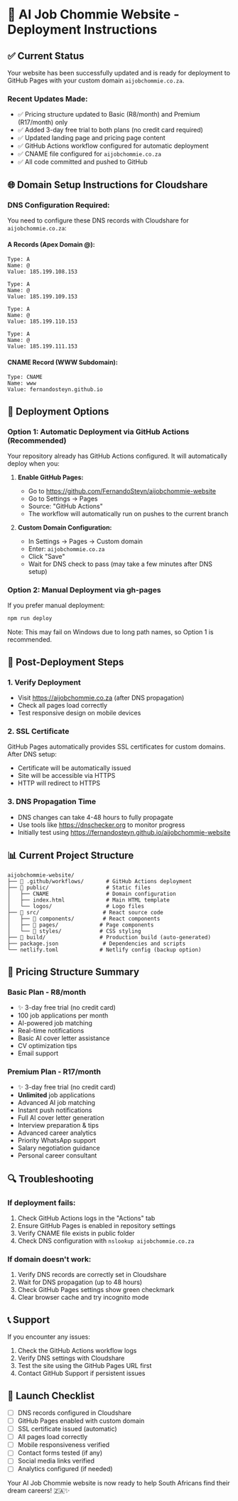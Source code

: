 # 🚀 AI Job Chommie Website - Deployment Instructions

## ✅ Current Status
Your website has been successfully updated and is ready for deployment to GitHub Pages with your custom domain `aijobchommie.co.za`.

### Recent Updates Made:
- ✅ Pricing structure updated to Basic (R8/month) and Premium (R17/month) only
- ✅ Added 3-day free trial to both plans (no credit card required)
- ✅ Updated landing page and pricing page content
- ✅ GitHub Actions workflow configured for automatic deployment
- ✅ CNAME file configured for `aijobchommie.co.za`
- ✅ All code committed and pushed to GitHub

## 🌐 Domain Setup Instructions for Cloudshare

### DNS Configuration Required:
You need to configure these DNS records with Cloudshare for `aijobchommie.co.za`:

#### A Records (Apex Domain @):
```
Type: A
Name: @
Value: 185.199.108.153

Type: A  
Name: @
Value: 185.199.109.153

Type: A
Name: @  
Value: 185.199.110.153

Type: A
Name: @
Value: 185.199.111.153
```

#### CNAME Record (WWW Subdomain):
```
Type: CNAME
Name: www
Value: fernandosteyn.github.io
```

## 🚀 Deployment Options

### Option 1: Automatic Deployment via GitHub Actions (Recommended)
Your repository already has GitHub Actions configured. It will automatically deploy when you:

1. **Enable GitHub Pages:**
   - Go to https://github.com/FernandoSteyn/aijobchommie-website
   - Go to Settings → Pages
   - Source: "GitHub Actions"
   - The workflow will automatically run on pushes to the current branch

2. **Custom Domain Configuration:**
   - In Settings → Pages → Custom domain
   - Enter: `aijobchommie.co.za`
   - Click "Save"
   - Wait for DNS check to pass (may take a few minutes after DNS setup)

### Option 2: Manual Deployment via gh-pages
If you prefer manual deployment:

```bash
npm run deploy
```

Note: This may fail on Windows due to long path names, so Option 1 is recommended.

## 🔧 Post-Deployment Steps

### 1. Verify Deployment
- Visit https://aijobchommie.co.za (after DNS propagation)
- Check all pages load correctly
- Test responsive design on mobile devices

### 2. SSL Certificate
GitHub Pages automatically provides SSL certificates for custom domains. After DNS setup:
- Certificate will be automatically issued
- Site will be accessible via HTTPS
- HTTP will redirect to HTTPS

### 3. DNS Propagation Time
- DNS changes can take 4-48 hours to fully propagate
- Use tools like https://dnschecker.org to monitor progress
- Initially test using https://fernandosteyn.github.io/aijobchommie-website

## 📊 Current Project Structure

```
aijobchommie-website/
├── 📁 .github/workflows/       # GitHub Actions deployment
├── 📁 public/                  # Static files
│   ├── CNAME                  # Domain configuration
│   ├── index.html             # Main HTML template
│   └── logos/                 # Logo files
├── 📁 src/                    # React source code
│   ├── 📁 components/         # React components
│   ├── 📁 pages/             # Page components
│   └── 📁 styles/            # CSS styling
├── 📁 build/                 # Production build (auto-generated)
├── package.json              # Dependencies and scripts
└── netlify.toml             # Netlify config (backup option)
```

## 🎯 Pricing Structure Summary

### Basic Plan - R8/month
- ✨ 3-day free trial (no credit card)
- 100 job applications per month
- AI-powered job matching
- Real-time notifications
- Basic AI cover letter assistance
- CV optimization tips
- Email support

### Premium Plan - R17/month  
- ✨ 3-day free trial (no credit card)
- **Unlimited** job applications
- Advanced AI job matching
- Instant push notifications
- Full AI cover letter generation
- Interview preparation & tips
- Advanced career analytics
- Priority WhatsApp support
- Salary negotiation guidance
- Personal career consultant

## 🔍 Troubleshooting

### If deployment fails:
1. Check GitHub Actions logs in the "Actions" tab
2. Ensure GitHub Pages is enabled in repository settings
3. Verify CNAME file exists in public folder
4. Check DNS configuration with `nslookup aijobchommie.co.za`

### If domain doesn't work:
1. Verify DNS records are correctly set in Cloudshare
2. Wait for DNS propagation (up to 48 hours)
3. Check GitHub Pages settings show green checkmark
4. Clear browser cache and try incognito mode

## 📞 Support
If you encounter any issues:
1. Check the GitHub Actions workflow logs
2. Verify DNS settings with Cloudshare
3. Test the site using the GitHub Pages URL first
4. Contact GitHub Support if persistent issues

## 🎉 Launch Checklist
- [ ] DNS records configured in Cloudshare
- [ ] GitHub Pages enabled with custom domain
- [ ] SSL certificate issued (automatic)
- [ ] All pages load correctly
- [ ] Mobile responsiveness verified
- [ ] Contact forms tested (if any)
- [ ] Social media links verified
- [ ] Analytics configured (if needed)

Your AI Job Chommie website is now ready to help South Africans find their dream careers! 🇿🇦✨
